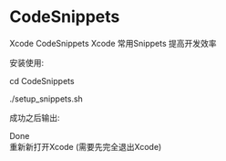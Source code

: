 # CodeSnippets
Xcode CodeSnippets
Xcode 常用Snippets 提高开发效率

安装使用:

cd CodeSnippets

./setup_snippets.sh

成功之后输出:

Done  
重新新打开Xcode (需要先完全退出Xcode)
